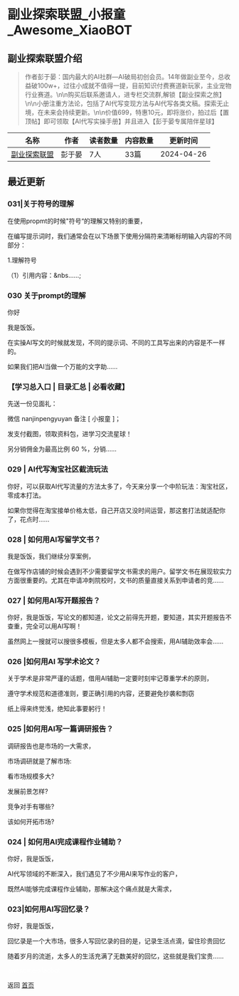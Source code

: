 # 副业探索联盟_小报童_Awesome_XiaoBOT

## 副业探索联盟介绍
> 作者彭于晏：国内最大的AI社群—AI破局初创会员。14年做副业至今，总收益破100w+，过往小成就不值得一提，目前知识付费赛道新玩家，主业宠物行业赛道。\n\n购买后联系邀请人，进专栏交流群,解锁【副业探索之旅】\n\n小册注重方法论，包括了AI代写变现方法与AI代写各类文稿。探索无止境，在未来会持续更新。\n\n价值699，特惠10元，即将涨价，拍过后【置顶帖】即可领取【AI代写实操手册】并且进入【彭于晏专属陪伴星球】  
  


|名称|作者|读者数量|内容数量|更新时间|
|---|---|---|---|---|
|[副业探索联盟](https://xiaobot.net/p/pengyuyan?refer=0b133df9-27dc-423b-8101-639049001c13)|彭于晏|7人|33篇|2024-04-26|

## 最近更新
### 031|关于符号的理解

在使用propmt的时候"符号“的理解又特别的重要，

在编写提示词时，我们通常会在以下场景下使用分隔符来清晰标明输入内容的不同部分：

1.理解符号

（1）引用内容：&nbs......;

### 030 关于prompt的理解

你好

我是饭饭。

在实操AI写文的时候就发现，不同的提示词、不同的工具写出来的内容是不一样的。

如果我们把AI当做一个万能的文字助......

### 【学习总入口 | 目录汇总 | 必看收藏】

先送一份见面礼：

微信 nanjinpengyuyan 备注 [ 小报童 ]；

发支付截图，领取资料包，进学习交流星球！

另分销佣金为最高比例 60 %，分销......

### 029 | AI代写淘宝社区截流玩法

你好，可以获取AI代写流量的方法太多了，今天来分享一个中阶玩法：淘宝社区，零成本打法。

如果你觉得在淘宝接单价格太低，自己开店又没时间运营，那这套打法就适配你了，花点时......

### 028 | 如何用AI写留学文书？

我是饭饭，我们继续分享案例，

在做写作店铺的时候会遇到不少需要留学文书需求的用户。留学文书在展现软实力方面很重要的。尤其在申请冲刺院校时，文书的质量直接关系到申请者的竞......

### 027 | 如何用AI写开题报告？

你好，我是饭饭，写论文的都知道，论文之前得先开题，要知道，其实开题报告不查重，完全可以用AI写啊！

虽然网上一搜就可以搜很多模板，但是太多人都不会搜索，用AI辅助效率会......

### 026 |如何用AI 写学术论文？

关于学术是非常严谨的话题，借用AI辅助一定要时刻牢记尊重学术的原则，

遵守学术规范和道德准则，要正确引用的内容，还要避免抄袭和剽窃

纸上得来终觉浅，绝知此事要躬行！

### 025 |如何用AI写一篇调研报告？

调研报告也是市场的一大需求，

市场调研就是了解市场:

看市场规模多大?

发展前景怎样?

竞争对手有哪些?

该如何开拓市场?

### 024 | 如何用AI完成课程作业辅助？

你好，我是饭饭，

AI代写领域的不断深入，我们遇见了不少用AI来写作业的客户，

既然AI能够完成课程作业辅助，那解决这个痛点就是大需求，

### 023|如何用AI写回忆录？

你好，我是饭饭，

回忆录是一个大市场，很多人写回忆录的目的是，记录生活点滴，留住珍贵回忆

随着岁月的流逝，太多人的生活充满了无数美好的回忆，这些就是我们宝贵......


<a href="https://github.com/Reno9527/awesome-xiaobot" style="color: white; text-decoration: none;">awesome-xiaobot</a>

返回 [首页](../README.md)
